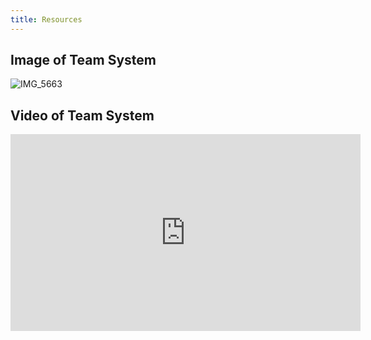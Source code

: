 ```yaml
---
title: Resources
---
```


## Image of Team System
![IMG_5663](https://github.com/user-attachments/assets/1f0ceffa-6928-42a8-9292-84dbe1051548)

## Video of Team System

<iframe width="560" height="315" src="https://www.youtube.com/embed/ivbxK3iHnMQ?si=p15loakr9v1wmUzG" title="YouTube video player" frameborder="0" allow="accelerometer; autoplay; clipboard-write; encrypted-media; gyroscope; picture-in-picture; web-share" referrerpolicy="strict-origin-when-cross-origin" allowfullscreen></iframe>
